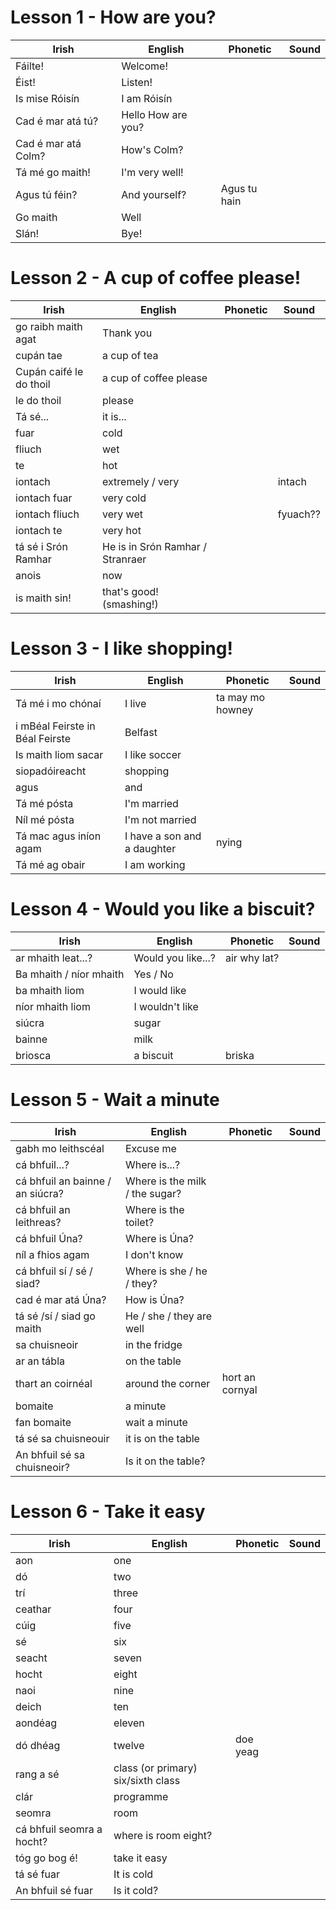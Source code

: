 # Lesson 1 - How are you?

| Irish | English | Phonetic | Sound |
| ------| ------- | -------- | ----- |
| Fáilte! | Welcome! |
| Éist! | Listen!
|Is mise Róisín|I am Róisín|
|Cad é mar atá tú?|Hello How are you?
|Cad é mar atá Colm?|How's Colm?
|Tá mé go maith!|I'm very well!
|Agus tú féin?|And yourself?  |Agus tu hain
|Go maith|Well
|Slán!|Bye!

# Lesson 2 - A cup of coffee please!

| Irish | English | Phonetic | Sound |
| ------| ------- | -------- | ----- |
|go raibh maith agat|Thank you
|cupán tae|a cup of tea
|Cupán caifé le do thoil|a cup of coffee please
|le do thoil|please
|Tá sé...|it is...
|fuar|cold
|fliuch|wet
|te|hot
|iontach|extremely / very ||intach
|iontach fuar|very cold
|iontach fliuch|very wet|| fyuach??
|iontach te|very hot
|tá sé i Srón Ramhar|He is in Srón Ramhar / Stranraer
|anois|now
|is maith sin!|that's good! (smashing!)

# Lesson 3 - I like shopping!

| Irish | English | Phonetic | Sound |
| ------| ------- | -------- | ----- |
|Tá mé i mo chónaí|I live| ta may mo howney
|i mBéal Feirste in Béal Feirste|Belfast
|Is maith liom sacar|I like soccer
|siopadóireacht|shopping
|agus|and
|Tá mé pósta|I'm married
|Níl mé pósta|I'm not married
|Tá mac agus iníon agam|I have a son and a daughter | nying
|Tá mé ag obair|I am working

# Lesson 4 - Would you like a biscuit?

| Irish | English | Phonetic | Sound |
| ------| ------- | -------- | ----- |
|ar mhaith leat...?|Would you like...?| air why lat?
|Ba mhaith / níor mhaith|Yes / No
|ba mhaith liom|I would like
|níor mhaith liom|I wouldn't like
|siúcra|sugar
|bainne|milk
|briosca|a biscuit|briska

# Lesson 5 - Wait a minute

| Irish | English | Phonetic | Sound |
| ------| ------- | -------- | ----- |
| gabh mo leithscéal|Excuse me
|cá bhfuil...?|Where is...?
|cá bhfuil an bainne / an siúcra?|Where is the milk / the sugar?
|cá bhfuil an leithreas?|Where is the toilet?
|cá bhfuil Úna?|Where is Úna?
|níl a fhios agam|I don't know
|cá bhfuil sí / sé / siad?|Where is she / he / they?
|cad é mar atá Úna?|How is Úna?
|tá sé /sí / siad go maith|He / she / they are well
|sa chuisneoir|in the fridge
|ar an tábla|on the table
|thart an coirnéal|around the corner| hort an cornyal
|bomaite|a minute|
|fan bomaite|wait a minute
|tá sé sa chuisneouir| it is on the table
|An bhfuil sé sa chuisneoir?| Is it on the table?

# Lesson 6 - Take it easy

| Irish | English | Phonetic | Sound |
| ------| ------- | -------- | ----- |
|aon|one||
|dó|two||
|trí|three||
|ceathar|four||
|cúig|five||
|sé|six||
|seacht|seven||
|hocht|eight||
|naoi|nine||
|deich|ten||
|aondéag|eleven||
|dó dhéag|twelve| doe yeag|
|rang a sé |class (or primary) six/sixth class||
|clár|programme||
|seomra|room||
|cá bhfuil seomra a hocht?|where is room eight?||
|tóg go bog é!|take it easy||
|tá sé fuar|It is cold
|An bhfuil sé fuar|Is it cold?